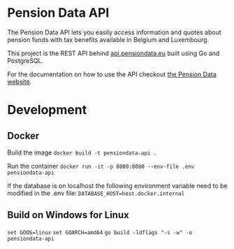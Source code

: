 # Pension Data API

The Pension Data API lets you easily access information and quotes about pension funds with tax benefits available in Belgium and Luxembourg.

This project is the REST API behind [api.pensiondata.eu](https://api.pensiondata.eu) built using Go and PostgreSQL.

For the documentation on how to use the API checkout [the Pension Data website](https://www.pensiondata.eu).

# Development
## Docker

Build the image 
`docker build -t pensiondata-api .`

Run the container
`docker run -it -p 8080:8080 --env-file .env pensiondata-api`

If the database is on localhost the following environment variable need to be modified in the .env file: `DATABASE_HOST=host.docker.internal`

## Build on Windows for Linux

`set GOOS=linux`
`set GOARCH=amd64`
`go build -ldflags "-s -w" -o pensiondata-api`

